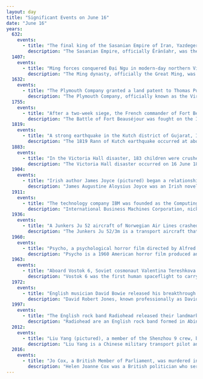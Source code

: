 ```yaml
---
layout: day
title: "Significant Events on June 16"
date: "June 16"
years:
  632:
    events:
      - title: "The final king of the Sasanian Empire of Iran, Yazdegerd III, ascended the throne at the age of eight."
        description: "The Sasanian Empire, officially Ērānšahr, was the last empire of ancient Iran. Named after the House of Sasan, it endured for over four centuries, from 224 to 651, making it the second longest-lived imperial Iranian dynasty after the directly preceding Arsacid dynasty of Parthia (Parthians)."
  1407:
    events:
      - title: "Ming forces conquered Đại Ngu in modern-day northern Vietnam, capturing Hồ dynasty emperor Hồ Quý Ly and bringing the country under Chinese rule."
        description: "The Ming dynasty, officially the Great Ming, was an imperial dynasty of China that ruled from 1368 to 1644, following the collapse of the Mongol-led Yuan dynasty. The Ming was the last imperial dynasty of China ruled by the Han people, the majority ethnic group in China. Although the primary capital of Beijing fell in 1644 to a rebellion led by Li Zicheng, numerous rump regimes ruled by remnants of the Ming imperial family, collectively called the Southern Ming, survived until 1662."
  1632:
    events:
      - title: "The Plymouth Company granted a land patent to Thomas Purchase, who became the first permanent European settler of Pejepscot, Maine."
        description: "The Plymouth Company, officially known as the Virginia Company of Plymouth, was a company chartered by King James in 1606 along with the Virginia Company of London with responsibility for colonizing the east coast of America between latitudes 38° and 45° N."
  1755:
    events:
      - title: "After a two-week siege, the French commander of Fort Beauséjour in present-day New Brunswick, Canada, surrendered to British forces, marking the end of Father Le Loutre's War."
        description: "The Battle of Fort Beauséjour was fought on the Isthmus of Chignecto and marked the end of Father Le Loutre's War and the opening of a British offensive in the Acadia/Nova Scotia theatre of the Seven Years' War, which would eventually lead to the end of the French colonial empire in North America.."
  1819:
    events:
      - title: "A strong earthquake in the Kutch district of Gujarat, India, caused a local zone of uplift that dammed the Nara River, which was later named the Allah Bund ('Dam of God')."
        description: "The 1819 Rann of Kutch earthquake occurred at about 18-45 to 18-50 local time on 16 June 1819. It had an estimated magnitude ranging from 7.7 to 8.2 on the moment magnitude scale and a maximum perceived intensity of XI (Extreme) on the Mercalli intensity scale. It triggered a tsunami and caused at least 1,543 deaths. The earthquake caused an area of subsidence that formed the Sindri Lake and a local zone of uplift to the north about 80 km (50 mi) long, 6 km (3.7 mi) wide and 6 m (20 ft) high that dammed the Koree / Kori / Puran / Nara river. This natural dam was known as the Allah Bund."
  1883:
    events:
      - title: "In the Victoria Hall disaster, 183 children were crushed to death when they ran down the stairs to collect gifts after a variety show in Sunderland, England."
        description: "The Victoria Hall disaster occurred on 16 June 1883 at the Victoria Hall in Sunderland, England, when the distribution of free toys caused a crowd crush resulting in 183 children to be crushed to death due to compressive asphyxia."
  1904:
    events:
      - title: "Irish author James Joyce (pictured) began a relationship with Nora Barnacle, and subsequently used the date to set the actions for his 1922 novel Ulysses, commemorated as Bloomsday."
        description: "James Augustine Aloysius Joyce was an Irish novelist, poet, and literary critic. He contributed to the modernist avant-garde movement and is regarded as one of the most influential and important writers of the 20th century. Joyce's novel Ulysses (1922) is a landmark in which the episodes of Homer's Odyssey are paralleled in a variety of literary styles, particularly stream of consciousness. Other well-known works are the short-story collection Dubliners (1914), and the novels A Portrait of the Artist as a Young Man (1916) and Finnegans Wake (1939). His other writings include three books of poetry, a play, letters, and occasional journalism."
  1911:
    events:
      - title: "The technology company IBM was founded as the Computing-Tabulating-Recording Company in Endicott, New York."
        description: "International Business Machines Corporation, nicknamed Big Blue, is an American multinational technology company headquartered in Armonk, New York and present in over 175 countries. It is a publicly traded company and one of the 30 companies in the Dow Jones Industrial Average. IBM is the largest industrial research organization in the world, with 19 research facilities across a dozen countries, having held the record for most annual U.S. patents generated by a business for 29 consecutive years from 1993 to 2021."
  1936:
    events:
      - title: "A Junkers Ju 52 aircraft of Norwegian Air Lines crashed into a mountainside near Hyllestad, Norway, killing all seven people on board."
        description: "The Junkers Ju 52/3m is a transport aircraft that was designed and manufactured by German aviation company Junkers. First introduced during 1930 as a civilian airliner, it was adapted into a military transport aircraft by Germany's Nazi regime, who exercised power over the company for its war efforts, over the objections of the company's founder Hugo Junkers."
  1960:
    events:
      - title: "Psycho, a psychological horror film directed by Alfred Hitchcock (pictured) and based on a novel of the same name by Robert Bloch, premiered."
        description: "Psycho is a 1960 American horror film produced and directed by Alfred Hitchcock. The screenplay, written by Joseph Stefano, was based on the 1959 novel of the same name by Robert Bloch. The film stars Anthony Perkins, Janet Leigh, Vera Miles, John Gavin and Martin Balsam. The plot centers on an encounter between on-the-run embezzler Marion Crane (Leigh) and shy motel proprietor Norman Bates (Perkins) and its aftermath, in which a private investigator (Balsam), Marion's lover Sam Loomis (Gavin) and her sister Lila (Miles) investigate her disappearance."
  1963:
    events:
      - title: "Aboard Vostok 6, Soviet cosmonaut Valentina Tereshkova (pictured) became the first woman in space."
        description: "Vostok 6 was the first human spaceflight to carry a woman, cosmonaut Valentina Tereshkova, into space."
  1972:
    events:
      - title: "English musician David Bowie released his breakthrough album, The Rise and Fall of Ziggy Stardust and the Spiders from Mars."
        description: "David Robert Jones, known professionally as David Bowie, was an English singer, songwriter, musician and actor. Regarded as one of the most influential musicians of the 20th century, Bowie was acclaimed by critics and musicians, particularly for his innovative work during the 1970s. His career was marked by reinvention and visual presentation, and his music and stagecraft has had a significant impact on popular music."
  1997:
    events:
      - title: "The English rock band Radiohead released their landmark third album OK Computer in the United Kingdom."
        description: "Radiohead are an English rock band formed in Abingdon, Oxfordshire, in 1985. They comprise Thom Yorke ; brothers Jonny Greenwood and Colin Greenwood (bass); Ed O'Brien ; and Philip Selway. They have worked with the producer Nigel Godrich and the cover artist Stanley Donwood since 1994. Radiohead's experimental approach is credited with advancing the sound of alternative rock."
  2012:
    events:
      - title: "Liu Yang (pictured), a member of the Shenzhou 9 crew, became the first Chinese woman in space."
        description: "Liu Yang is a Chinese military transport pilot and taikonaut. On June 16, 2012, Yang became the first Chinese woman in space, as a crew member of Shenzhou 9."
  2016:
    events:
      - title: "Jo Cox, a British Member of Parliament, was murdered in her constituency."
        description: "Helen Joanne Cox was a British politician who served as Member of Parliament (MP) for Batley and Spen from May 2015 until her murder in June 2016. She was a member of the Labour Party."
---
```


